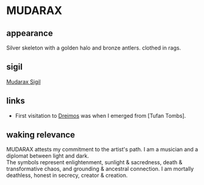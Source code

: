 # MUDARAX 

## appearance 
Silver skeleton with a golden halo and bronze antlers. clothed in rags. 

## sigil 
[Mudarax Sigil](mudarax-sigil.png)

## links  
- First visitation to [Dreimos](Dreimos.md) was when I emerged from [Tufan Tombs]. 

## waking relevance 
MUDARAX attests my commitment to the artist's path. I am a musician and a diplomat between light and dark. <br> 
The symbols represent enlightenment, sunlight & sacredness, death & transformative chaos, and grounding & ancestral connection. 
I am mortally deathless, honest in secrecy, creator & creation. 
